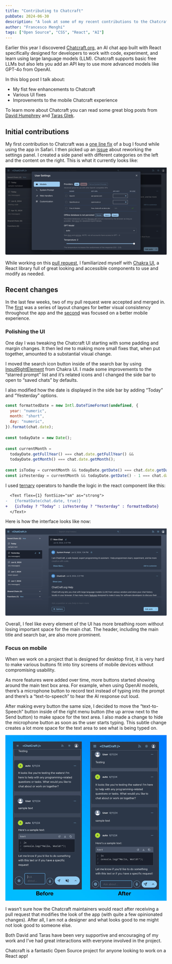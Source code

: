 ```yaml
---
title: "Contributing to Chatcraft"
pubDate: 2024-06-30
description: "A look at some of my recent contributions to the Chatcraft.org project."
author: "Francesco Menghi"
tags: ["Open Source", "CSS", "React", "AI"]
---
```


Earlier this year I discovered [Chatcraft.org](https://chatcraft.org), an AI chat app built with React specifically designed for developers to work with code, experiment, and learn using large language models (LLM). Chatcraft supports basic free LLMs but also lets you add an API key to use more advanced models like GPT-4o from OpenAI.

In this blog post I talk about:

- My fist few enhancements to Chatcraft
- Various UI fixes
- Improvements to the mobile Chatcraft experience

To learn more about Chatcraft you can read some great blog posts from [David Humphrey](https://blog.humphd.org/chatcraft-org/) and [Taras Glek](https://taras.glek.net/post/chatcraft.org-opensourcechatgpt-for-devs/).

## Initial contributions

My first contribution to Chatcraft was a [one line fix](https://github.com/tarasglek/chatcraft.org/pull/571) of a bug I found while using the app in Safari. I then picked up an [issue](https://github.com/tarasglek/chatcraft.org/issues/578) about reworking the settings panel. I created a side panel with different categories on the left and the content on the right. This is what it currently looks like:

![User Settings for Chatcraft.org](./images/Chatcraft-settings.png)

While working on this [pull request](https://github.com/tarasglek/chatcraft.org/pull/592), I familiarized myself with [Chakra UI](https://chakra-ui.com), a React library full of great looking and accessible components to use and modify as needed.

## Recent changes

In the last few weeks, two of my pull request were accepted and merged in. The [first](https://github.com/tarasglek/chatcraft.org/pull/653) was a series of layout changes for better visual consistency throughout the app and the [second](https://github.com/tarasglek/chatcraft.org/pull/654) was focused on a better mobile experience.

### Polishing the UI

One day I was tweaking the Chatcraft UI starting with some padding and margin changes. It then led me to making more small fixes that, when put together, amounted to a substantial visual change.

I moved the search icon button inside of the search bar by using [InputRightElement](https://v2.chakra-ui.com/docs/components/input/usage#add-elements-inside-input) from Chakra UI. I made some improvements to the “starred prompt” list and it’s related icons and I changed the side bar to open to “saved chats” by defaults.

I also modified how the date is displayed in the side bar by adding “Today” and “Yesterday” options.

```js
const formattedDate = new Intl.DateTimeFormat(undefined, {
  year: "numeric",
  month: "short",
  day: "numeric",
}).format(chat.date);

const todayDate = new Date();

const currentMonth =
  todayDate.getFullYear() === chat.date.getFullYear() &&
  todayDate.getMonth() === chat.date.getMonth();

const isToday = currentMonth && todayDate.getDate() === chat.date.getDate();
const isYesterday = currentMonth && todayDate.getDate() - 1 === chat.date.getDate();
```

I used [ternary](https://developer.mozilla.org/en-US/docs/Web/JavaScript/Reference/Operators/Conditional_operator) operators to handle the logic in the react component like this:

```diff lang="js"
  <Text flex={1} fontSize="sm" as="strong">
-   {formatDate(chat.date, true)}
+   {isToday ? "Today" : isYesterday ? "Yesterday" : formattedDate}
  </Text>
```

Here is how the interface looks like now:

![Chatcraft.org main interface](./images/Chatcraft-desktop.png)

Overall, I feel like every element of the UI has more breathing room without losing important space for the main chat. The header, including the main title and search bar, are also more prominent.

### Focus on mobile

When we work on a project that is designed for desktop first, it is very hard to make various buttons fit into tiny screens of mobile devices without compromising usability.

As more features were added over time, more buttons started showing around the main text box area. For example, when using OpenAI models, there’s a microphone button to record text instead of typing into the prompt and there’s a “text-to-speech” to hear the AI response out loud.

After making every button the same size, I decided to move the “text-to-Speech” button inside of the right menu button (the up arrow next to the Send button) to make space for the text area. I also made a change to hide the microphone button as soon as the user starts typing. This subtle change creates a lot more space for the text area to see what is being typed on.

![before and after look at the Chatcraft.org mobile interface](./images/Chatcraft-mobile.webp)

I wasn’t sure how the Chatcraft maintainers would react after receiving a pull request that modifies the look of the app (with quite a few opinionated changes). After all, I am not a designer and what looks good to me might not look good to someone else.

Both David and Taras have been very supportive and encouraging of my work and I’ve had great interactions with everyone involved in the project.

Chatcraft is a fantastic Open Source project for anyone looking to work on a React app!
